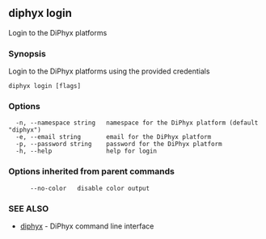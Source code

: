 ## diphyx login

Login to the DiPhyx platforms

### Synopsis

Login to the DiPhyx platforms using the provided credentials

```
diphyx login [flags]
```

### Options

```
  -n, --namespace string   namespace for the DiPhyx platform (default "diphyx")
  -e, --email string       email for the DiPhyx platform
  -p, --password string    password for the DiPhyx platform
  -h, --help               help for login
```

### Options inherited from parent commands

```
      --no-color   disable color output
```

### SEE ALSO

* [diphyx](diphyx.md)	 - DiPhyx command line interface

